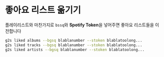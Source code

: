 
# 좋아요 리스트 옮기기
플레이리스트와 마찬가지로 `bssq`와 **Spotify Token**을 넣어주면 좋아요 리스트들을 이전합니다

```bash
g2s liked albums --bgsq blablanumber --stoken blablatoolong...
g2s liked tracks --bgsq blablanumber --stoken blablatoolong...
g2s liked artists --bgsq blablanumber --stoken blablatoolong...
```

